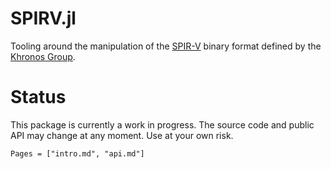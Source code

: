 # SPIRV.jl

Tooling around the manipulation of the [SPIR-V](https://www.khronos.org/spir/) binary format defined by the [Khronos Group](https://www.khronos.org/).

# Status

This package is currently a work in progress. The source code and public API may change at any moment. Use at your own risk.

```@contents
Pages = ["intro.md", "api.md"]
```
